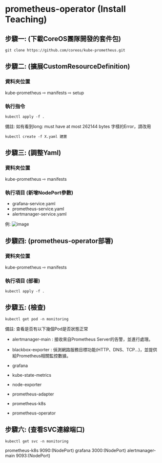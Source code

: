 # prometheus-operator (Install Teaching)

## 步驟一: (下載CoreOS團隊開發的套件包)
    git clone https://github.com/coreos/kube-prometheus.git 
## 步驟二: (擴展**CustomResourceDefinition**)
### 資料夾位置
kube-prometheus ⇨ manifests ⇨ setup 
### 執行指令
    kubectl apply -f .
    
備註: 如有看到long: must have at most 262144 bytes 字樣的Error，請改用

    kubectl create -f X.yaml 建置
## 步驟三: (調整Yaml)
### 資料夾位置
kube-prometheus ⇨ manifests
### 執行項目 (新增NodePort參數)
* grafana-service.yaml
* prometheus-service.yaml
* alertmanager-service.yaml

例:
![image](https://github.com/Jerrychanglab/prometheus-operator/assets/39659664/aff386df-cd4a-472e-8f75-cc7d16884149)  
## 步驟四: (prometheus-operator部署)
### 資料夾位置
kube-prometheus ⇨ manifests
### 執行項目 (部署)
    kubectl apply -f .

## 步驟五: (檢查)
    kubectl get pod -n monitoring
備註: 查看是否有以下幾個Pod是否狀態正常
* alertmanager-main : 接收來自Prometheus Server的告警，並進行處理。

* blackbox-exporter : 偵測網路服務目標功能(HTTP、DNS、TCP...)，並提供給Prometheus相關監控數據。

* grafana

* kube-state-metrics

* node-exporter

* prometheus-adapter

* prometheus-k8s

* prometheus-operator

## 步驟六: (查看SVC連線端口)
    kubectl get svc -n monitoring
prometheus-k8s 9090:(NodePort)
grafana 3000:(NodePort)
alertmanager-main 9093:(NodePort)
